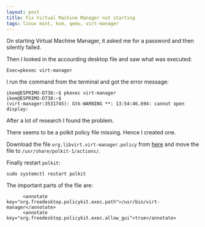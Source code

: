 ```yaml
---
layout: post
title: Fix Virtual Machine Manager not starting
tags: linux mint, kvm, qemu, virt-manager
---
```


On starting Virtual Machine Manager, it asked me for a password and then silently failed.

Then I looked in the accourding desktop file and saw what was executed:

```
Exec=pkexec virt-manager
```

I run the command from the terminal and got the error message:

```
ikem@ESPRIMO-D738:~$ pkexec virt-manager
ikem@ESPRIMO-D738:~$ 
(virt-manager:3531745): Gtk-WARNING **: 13:54:46.694: cannot open display: 
```

After a lot of research I found the problem.

There seems to be a polkit policy file missing. Hence I created one.

Download the file `org.libvirt.virt-manager.policy` from [here](https://github.com/ikem-krueger/ikem-krueger.github.io/raw/master/_files/Virtual%20Machine%20Manager/org.virt-manager.policy) and move the file to `/usr/share/polkit-1/actions/`.

Finally restart `polkit`:

```
sudo systemctl restart polkit
```

The important parts of the file are:

```
      <annotate key="org.freedesktop.policykit.exec.path">/usr/bin/virt-manager</annotate>
      <annotate key="org.freedesktop.policykit.exec.allow_gui">true</annotate>
```
